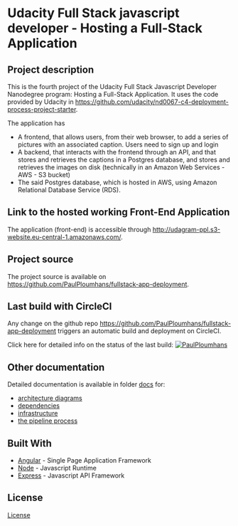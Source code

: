 # Udacity Full Stack javascript developer - Hosting a Full-Stack Application

## Project description

This is the fourth project of the Udacity Full Stack Javascript Developer Nanodegree program: Hosting a Full-Stack Application. It uses the code provided by Udacity in https://github.com/udacity/nd0067-c4-deployment-process-project-starter.

The application has
* A frontend, that allows users, from their web browser, to add a series of pictures with an associated caption. Users need to sign up and login
* A backend, that interacts with the frontend through an API, and that stores and retrieves the captions in a Postgres database, and stores and retrieves the images on disk (technically in an Amazon Web Services - AWS - S3 bucket)
* The said Postgres database, which is hosted in AWS, using Amazon Relational Database Service (RDS).

## Link to the hosted working Front-End Application

The application (front-end) is accessible through http://udagram-ppl.s3-website.eu-central-1.amazonaws.com/.

## Project source

The project source is available on https://github.com/PaulPloumhans/fullstack-app-deployment. 

## Last build with CircleCI

Any change on the github repo https://github.com/PaulPloumhans/fullstack-app-deployment triggers an automatic build and deployment on CircleCI.

Click here for detailed info on the status of the last build: [![PaulPloumhans](https://circleci.com/gh/PaulPloumhans/fullstack-app-deployment.svg?style=svg)](https://circleci.com/gh/PaulPloumhans/fullstack-app-deployment)

## Other documentation

Detailed documentation is available in folder [docs](docs) for:
* [architecture diagrams](docs/architecture.md)
* [dependencies](docs/dependencies.md)
* [infrastructure](docs/infrastructure.md)
* [the pipeline process](docs/pipeline.md)

## Built With

- [Angular](https://angular.io/) - Single Page Application Framework
- [Node](https://nodejs.org) - Javascript Runtime
- [Express](https://expressjs.com/) - Javascript API Framework

## License

[License](LICENSE.txt)
